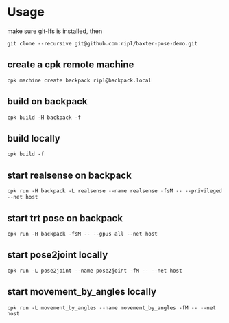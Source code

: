 # Usage

make sure git-lfs is installed, then

`git clone --recursive git@github.com:ripl/baxter-pose-demo.git`

## create a cpk remote machine

`cpk machine create backpack ripl@backpack.local`

## build on backpack

`cpk build -H backpack -f`

## build locally

`cpk build -f`

## start realsense on backpack

`cpk run -H backpack -L realsense --name realsense -fsM -- --privileged --net host`

## start trt pose on backpack

`cpk run -H backpack -fsM -- --gpus all --net host`

## start pose2joint locally

`cpk run -L pose2joint --name pose2joint -fM -- --net host`

## start movement_by_angles locally

`cpk run -L movement_by_angles --name movement_by_angles -fM -- --net host`
